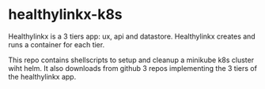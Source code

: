 healthylinkx-k8s
================
Healthylinkx is a 3 tiers app: ux, api and datastore. Healthylinkx creates and runs a container for each tier.

This repo contains shellscripts to setup and cleanup a minikube k8s cluster wiht helm. It also downloads from github 3 repos implementing the 3 tiers of the healthylinkx app.
